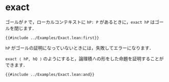 # exact

ゴールが `P` で，ローカルコンテキストに `hP: P` があるときに，`exact hP` はゴールを閉じます．

```lean
{{#include ../Examples/Exact.lean:first}}
```

`hP` がゴールの証明になっていないときには，失敗してエラーになります．

`exact ⟨ hP, hQ ⟩` のようにすると，論理積∧の形をした命題を証明することができます．

```lean
{{#include ../Examples/Exact.lean:and}}
```
